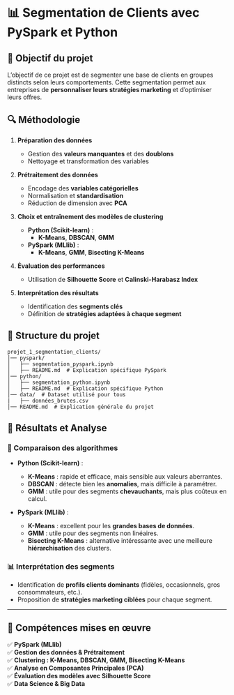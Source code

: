 # 📊 Segmentation de Clients avec PySpark et Python

## 📌 Objectif du projet
L’objectif de ce projet est de segmenter une base de clients en groupes distincts selon leurs comportements. Cette segmentation permet aux entreprises de **personnaliser leurs stratégies marketing** et d’optimiser leurs offres.

## 🔍 Méthodologie

1. **Préparation des données**  
   - Gestion des **valeurs manquantes** et des **doublons**  
   - Nettoyage et transformation des variables  

2. **Prétraitement des données**  
   - Encodage des **variables catégorielles**  
   - Normalisation et **standardisation**  
   - Réduction de dimension avec **PCA**  

3. **Choix et entraînement des modèles de clustering**  
   - **Python (Scikit-learn)** :  
     - **K-Means**, **DBSCAN**, **GMM**  
   - **PySpark (MLlib)** :  
     - **K-Means**, **GMM**, **Bisecting K-Means**  

4. **Évaluation des performances**  
   - Utilisation de **Silhouette Score** et **Calinski-Harabasz Index**  

5. **Interprétation des résultats**  
   - Identification des **segments clés**  
   - Définition de **stratégies adaptées à chaque segment**  

## 📂 Structure du projet
```
projet_1_segmentation_clients/
│── pyspark/
│   ├── segmentation_pyspark.ipynb
│   ├── README.md  # Explication spécifique PySpark
│── python/
│   ├── segmentation_python.ipynb
│   ├── README.md  # Explication spécifique Python
│── data/  # Dataset utilisé pour tous
|   ├── données_brutes.csv 
│── README.md  # Explication générale du projet
```

## 🚀 Résultats et Analyse

### 📌 Comparaison des algorithmes
- **Python (Scikit-learn)** :
  - **K-Means** : rapide et efficace, mais sensible aux valeurs aberrantes.
  - **DBSCAN** : détecte bien les **anomalies**, mais difficile à paramétrer.
  - **GMM** : utile pour des segments **chevauchants**, mais plus coûteux en calcul.

- **PySpark (MLlib)** :
  - **K-Means** : excellent pour les **grandes bases de données**.
  - **GMM** : utile pour des segments non linéaires.
  - **Bisecting K-Means** : alternative intéressante avec une meilleure **hiérarchisation** des clusters.

### 📊 Interprétation des segments
- Identification de **profils clients dominants** (fidèles, occasionnels, gros consommateurs, etc.).
- Proposition de **stratégies marketing ciblées** pour chaque segment.

---

## 🔧 Compétences mises en œuvre
✅ **PySpark (MLlib)**  
✅ **Gestion des données & Prétraitement**  
✅ **Clustering : K-Means, DBSCAN, GMM, Bisecting K-Means**  
✅ **Analyse en Composantes Principales (PCA)**  
✅ **Évaluation des modèles avec Silhouette Score**  
✅ **Data Science & Big Data**




